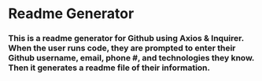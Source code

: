 # Readme Generator

### This is a readme generator for Github using Axios & Inquirer. When the user runs code, they are prompted to enter their Github username, email, phone #, and technologies they know. Then it generates a readme file of their information. 